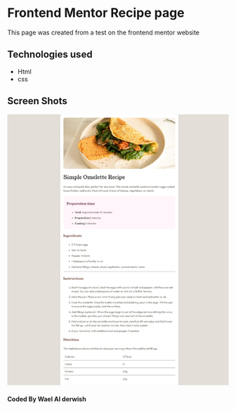 # Frontend Mentor Recipe page
This page was created from a test on the frontend mentor website

## Technologies used
- Html
- css

## Screen Shots
![image](assets/images/re.jpeg)

#### Coded By Wael Al derwish